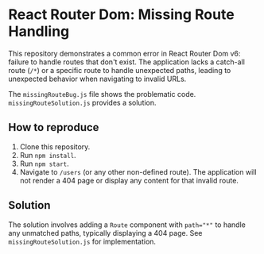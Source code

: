 # React Router Dom: Missing Route Handling

This repository demonstrates a common error in React Router Dom v6:  failure to handle routes that don't exist.  The application lacks a catch-all route (`/*`) or a specific route to handle unexpected paths, leading to unexpected behavior when navigating to invalid URLs. 

The `missingRouteBug.js` file shows the problematic code.  `missingRouteSolution.js` provides a solution.

## How to reproduce
1. Clone this repository.
2. Run `npm install`.
3. Run `npm start`.
4. Navigate to `/users` (or any other non-defined route). The application will not render a 404 page or display any content for that invalid route.

## Solution
The solution involves adding a `Route` component with `path="*"` to handle any unmatched paths, typically displaying a 404 page. See `missingRouteSolution.js` for implementation.
